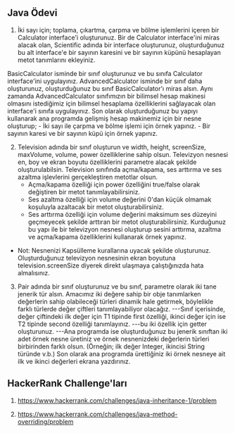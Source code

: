 ## Java Ödevi


1. İki sayı için; toplama, çıkartma, çarpma ve bölme işlemlerini içeren bir Calculator interface'i oluşturunuz. Bir de Calculator interface'ini miras alacak olan, 
Scientific adında bir interface oluşturunuz, oluşturduğunuz bu alt interface'e bir sayının karesini ve bir sayının küpünü hesaplayan metot tanımlarını ekleyiniz. 

BasicCalculator isminde bir sınıf oluşturunuz ve bu sınıfa Calculator interface'ini uygulayınız. AdvancedCalculator isminde bir sınıf daha oluşturunuz,
 oluşturduğunuz bu sınıf BasicCalculator'ı miras alsın. Aynı zamanda AdvancedCalculator sınıfımızın bir bilimsel hesap makinesi olmasını istediğimiz 
için bilimsel hesaplama özelliklerini sağlayacak olan interface'i sınıfa uygulayınız. Son olarak oluşturduğunuz bu yapıyı kullanarak ana programda gelişmiş hesap makinemiz için bir nesne oluşturup;
    - İki sayı ile çarpma ve bölme işlemi için örnek yapınız.
    - Bir sayının karesi ve bir sayının küpü için örnek yapınız.


2. Television adında bir sınıf oluşturun ve width, height, screenSize, maxVolume, volume, power özelliklerine sahip olsun.
Televizyon nesnesi en, boy ve ekran boyutu özelliklerini parametre alacak şekilde oluşturulabilsin. Television sınıfında açma/kapama, ses arttırma ve
ses azaltma işlevlerini gerçekleştiren metotlar olsun.
    - Açma/kapama özelliği için power özelliğini true/false olarak değiştiren bir metot tanımlayabilirsiniz.
    - Ses azaltma özelliği için volume değerini 0'dan küçük olmamak koşuluyla azaltacak bir metot oluşturabilirsiniz.
    - Ses arttırma özelliği için volume değerini maksimum ses düzeyini geçmeyecek şekilde arttıran bir metot oluşturabilirsiniz.
Kurduğunuz bu yapı ile bir televizyon nesnesi oluşturup sesini arttırma, azaltma ve açma/kapama özelliklerini kullanarak örnek yapınız.
* Not: Nesnenizi Kapsülleme kurallarına uyacak şekilde oluşturunuz. 
Oluşturduğunuz televizyon nesnesinin ekran boyutuna television.screenSize diyerek direkt ulaşmaya çalıştığınızda hata almalısınız.


3. Pair adında bir sınıf oluşturunuz ve bu sınıf, parametre olarak iki tane jenerik tür alsın. 
Amacımız iki değere sahip bir obje tanımlarken değerlerin sahip olabileceği türleri dinamik hale getirmek, 
böylelikle farklı türlerde değer çiftleri tanımlayabiliyor olacağız. 
---Sınıf içerisinde, değer çiftindeki ilk değer için T1 tipinde first özelliği, ikinci değer için ise T2 tipinde second özelliği tanımlayınız. 
---bu iki özellik için getter oluşturunuz. 
---Ana programda ise oluşturduğunuz bu jenerik sınıftan iki adet örnek nesne üretiniz ve örnek nesnenizdeki değerlerin türleri birbirinden farklı olsun. 
(Örneğin; ilk değer Integer, 
ikincisi String türünde v.b.) Son olarak ana programda ürettiğiniz iki örnek nesneye ait ilk ve ikinci değerleri ekrana yazdırınız.


## HackerRank Challenge'ları


1. https://www.hackerrank.com/challenges/java-inheritance-1/problem

2. https://www.hackerrank.com/challenges/java-method-overriding/problem
